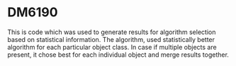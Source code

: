 # DM6190

This is code which was used to generate results for algorithm selection based on statistical information. The algorithm, used statistically better algorithm for each particular object class. In case if multiple objects are present, it chose best for each individual object and merge results together. 
